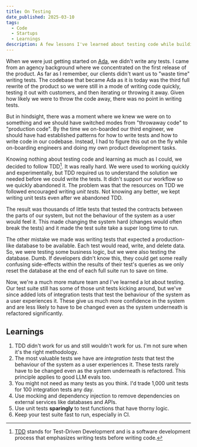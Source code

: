```yaml
---
title: On Testing
date_published: 2025-03-10
tags:
  - Code
  - Startups
  - Learnings
description: A few lessons I've learned about testing code while building Ada
---
```


When we were just getting started on [Ada](https://ada.cx), we didn't write any tests. I came from an agency background where we concentrated on the first release of the product. As far as I remember, our clients didn't want us to "waste time" writing tests. The codebase that became Ada as it is today was the third full rewrite of the product so we were still in a mode of writing code quickly, testing it out with customers, and then iterating or throwing it away. Given how likely we were to throw the code away, there was no point in writing tests.

But in hindsight, there was a moment where we knew we were on to something and we should have switched modes from "throwaway code" to "production code". By the time we on-boarded our third engineer, we should have had established patterns for how to write tests and how to write code in our codebase. Instead, I had to figure this out on the fly while on-boarding engineers and doing my own product development tasks.

Knowing nothing about testing code and learning as much as I could, we decided to follow TDD[^1]. It was really hard. We were used to working quickly and experimentally, but TDD required us to understand the solution we needed before we could write the tests. It didn't support our workflow so we quickly abandoned it. The problem was that the resources on TDD we followed encouraged writing _unit tests_. Not knowing any better, we kept writing unit tests even after we abandoned TDD.

The result was thousands of little tests that tested the contracts between the parts of our system, but not the behaviour of the system as a user would feel it. This made changing the system hard (changes would often break the tests) and it made the test suite take a super long time to run.

The other mistake we made was writing tests that expected a production-like database to be available. Each test would read, write, and delete data. So, we were testing some business logic, but we were also testing the database. Dumb. If developers didn't know this, they could get some really confusing side-effects within the results of their test's queries as we only reset the database at the end of each full suite run to save on time.

Now, we're a much more mature team and I've learned a lot about testing. Our test suite still has some of those unit tests kicking around, but we've since added lots of integration tests that test the behaviour of the system as a user experiences it. These give us much more confidence in the system and are less likely to have to be changed even as the system underneath is refactored significantly.

## Learnings

1. TDD didn't work for us and still wouldn't work for us. I'm not sure when it's the right methodology.
2. The most valuable tests we have are _integration tests_ that test the behaviour of the system as a user experiences it. These tests rarely have to be changed even as the system underneath is refactored. This principle applies to good LLM evals too.
3. You might not need as many tests as you think. I'd trade 1,000 unit tests for 100 integration tests any day.
4. Use mocking and dependency injection to remove dependencies on external services like databases and APIs.
5. Use unit tests **sparingly** to test functions that have thorny logic.
6. Keep your test suite fast to run, especially in CI.

[^1]: [TDD](https://martinfowler.com/bliki/TestDrivenDevelopment.html) stands for Test-Driven Development and is a software development process that emphasizes writing tests before writing code.

